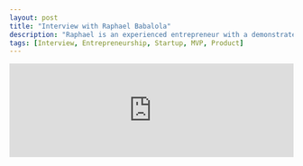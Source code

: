 ```yaml
---
layout: post
title: "Interview with Raphael Babalola"
description: "Raphael is an experienced entrepreneur with a demonstrated history of working in high growth startups."
tags: [Interview, Entrepreneurship, Startup, MVP, Product]
---
```


<iframe width="100%" height="166" scrolling="no" frameborder="no" allow="autoplay" src="https://w.soundcloud.com/player/?url=https%3A//api.soundcloud.com/tracks/497009415&color=%235aafe8&auto_play=false&hide_related=false&show_comments=true&show_user=true&show_reposts=false&show_teaser=true"></iframe>
